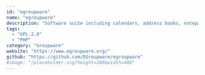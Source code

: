 ```yaml
---
id: "egroupware"
name: "egroupware"
description: "Software suite including calendars, address books, notepad, project management tools, client relationship management tools (CRM), knowledge management tools, a wiki and a CMS."
tags:
  - "GPL-2.0"
  - "PHP"
category: "Groupware"
website: "https://www.egroupware.org/"
github: "https://github.com/EGroupware/egroupware"
#image: "/placeholder.svg?height=300&width=400"
---
```


